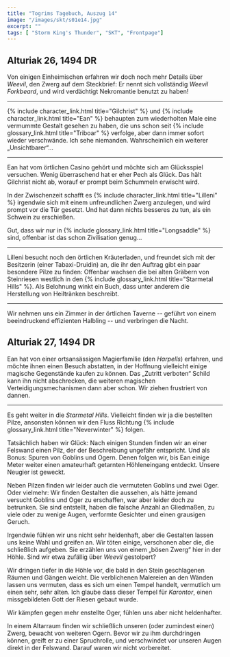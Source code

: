 ```yaml
---
title: "Togrims Tagebuch, Auszug 14"
image: "/images/skt/s01e14.jpg"
excerpt: ""
tags: [ "Storm King's Thunder", "SKT", "Frontpage"]
---
```


## Alturiak 26, 1494 DR

Von einigen Einheimischen erfahren wir doch noch mehr Details über *Weevil*, den Zwerg auf dem
Steckbrief: Er nennt sich vollständig *Weevil Forkbeard*, und wird verdächtigt Nekromantie benutzt
zu haben!

---

{% include character_link.html title="Gilchrist" %} und {% include character_link.html title="Ean"
%} behaupten zum wiederholten Male eine vermummte Gestalt gesehen zu haben, die uns schon seit {%
include glossary_link.html title="Triboar" %} verfolge, aber dann immer sofort wieder verschwände.
Ich sehe niemanden. Wahrscheinlich ein weiterer „Unsichtbarer“...

---

Ean hat vom örtlichen Casino gehört und möchte sich am Glücksspiel versuchen. Wenig überraschend hat
er eher Pech als Glück. Das hält Gilchrist nicht ab, worauf er prompt beim Schummeln erwischt wird.

In der Zwischenzeit schafft es {% include character_link.html title="Lilleni" %} irgendwie sich mit
einem unfreundlichen Zwerg anzulegen, und wird prompt vor die Tür gesetzt. Und hat dann nichts
besseres zu tun, als ein Schwein zu erschießen.

Gut, dass wir nur in {% include glossary_link.html title="Longsaddle" %} sind, offenbar ist das
schon Zivilisation genug...

---

Lilleni besucht noch den örtlichen Kräuterladen, und freundet sich mit der Besitzerin (einer
Tabaxi-Druidin) an, die ihr den Auftrag gibt ein paar besondere Pilze zu finden: Offenbar wachsen
die bei alten Gräbern von Steinriesen westlich in den {% include glossary_link.html title="Starmetal
Hills" %}. Als Belohnung winkt ein Buch, dass unter anderem die Herstellung von Heiltränken
beschreibt.

---

Wir nehmen uns ein Zimmer in der örtlichen Taverne -- geführt von einem beeindruckend effizienten
Halbling -- und verbringen die Nacht.


## Alturiak 27, 1494 DR

Ean hat von einer ortsansässigen Magierfamilie (den *Harpells*) erfahren, und möchte ihnen einen
Besuch abstatten, in der Hoffnung vielleicht einige magische Gegenstände kaufen zu können. Das
„Zutritt verboten“ Schild kann ihn nicht abschrecken, die weiteren magischen
Verteidigungsmechanismen dann aber schon. Wir ziehen frustriert von dannen.

---

Es geht weiter in die *Starmetal Hills*. Vielleicht finden wir ja die bestellten Pilze, ansonsten
können wir den Fluss Richtung {% include glossary_link.html title="Neverwinter" %} folgen.

Tatsächlich haben wir Glück: Nach einigen Stunden finden wir an einer Felswand einen Pilz, der der
Beschreibung ungefähr entspricht. Und als Bonus: Spuren von Goblins und Ogern. Denen folgen wir, bis
Ean einige Meter weiter einen amateurhaft getarnten Höhleneingang entdeckt. Unsere Neugier ist
geweckt.

Neben Pilzen finden wir leider auch die vermuteten Goblins und zwei Oger. Oder vielmehr: Wir finden
Gestalten die aussehen, als hätte jemand versucht Goblins und Oger zu erschaffen, war aber leider
doch zu betrunken. Sie sind entstellt, haben die falsche Anzahl an Gliedmaßen, zu viele oder zu
wenige Augen, verformte Gesichter und einen grausigen Geruch.

Irgendwie fühlen wir uns nicht sehr heldenhaft, aber die Gestalten lassen uns keine Wahl und greifen
an. Wir töten einige, verschonen aber die, die schließlich aufgeben. Sie erzählen uns von einem
„bösen Zwerg“ hier in der Höhle. Sind wir etwa zufällig über *Weevil* gestolpert?

Wir dringen tiefer in die Höhle vor, die bald in den Stein geschlagenen Räumen und Gängen weicht.
Die verblichenen Malereien an den Wänden lassen uns vermuten, dass es sich um einen Tempel handelt,
vermutlich um einen sehr, sehr alten. Ich glaube dass dieser Tempel für *Karontor*, einen
missgebildeten Gott der Riesen gebaut wurde.

Wir kämpfen gegen mehr enstellte Oger, fühlen uns aber nicht heldenhafter.

In einem Altarraum finden wir schließlich unseren (oder zumindest einen) Zwerg, bewacht von weiteren
Ogern. Bevor wir zu ihm durchdringen können, greift er zu einer Spruchrolle, und verschwindet vor
unseren Augen direkt in der Felswand. Darauf waren wir nicht vorbereitet.
